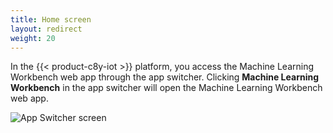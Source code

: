 ```yaml
---
title: Home screen
layout: redirect
weight: 20
---
```


In the {{< product-c8y-iot >}} platform, you access the Machine Learning Workbench web app through the app switcher. Clicking **Machine Learning Workbench** in the app switcher will open the Machine Learning Workbench web app.

![App Switcher screen](/images/zementis/mlw-app-home-screen.png)
